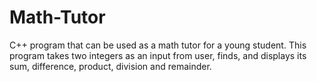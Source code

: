 # Math-Tutor
C++ program that can be used as a math tutor for a young student. This program takes two integers as an input from user, finds, and displays its sum, difference, product, division and remainder.
